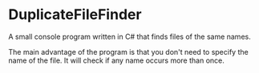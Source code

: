# DuplicateFileFinder
A small console program written in C# that finds files of the same names. 

The main advantage of the program is that you don't need to specify the name of the file. It will check if any name occurs more than once.
